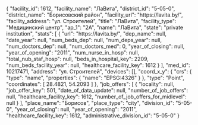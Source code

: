 {
    "facility_id": 1612,
    "facility_name": "ЛаВита",
    "district_id": "5-05-0",
    "district_name": "Борисовский район",
    "facility_url": "https:\/\/lavita.by\/",
    "facility_address": "ул. Строителей",
    "title": "ЛаВита",
    "facility_type": "Медицинский центр",
    "ap_1": "2А",
    "name": "ЛаВита",
    "state": "private institution",
    "stats": [
        {
            "url": "https:\/\/lavita.by\/",
            "dep_name": null,
            "date_year": null,
            "num_beds_dep": null,
            "num_deps_year": null,
            "num_doctors_dep": null,
            "num_doctors_med": 0,
            "year_of_closing": null,
            "year_of_opening": "2011",
            "num_nurse_in_hosp": null,
            "total_nub_staf_hosp": null,
            "beds_in_hospital_key": 2209,
            "num_beds_facility_year": null,
            "healthcare_facility_key": 1612
        }
    ],
    "med_id": 10217471,
    "address": "ул. Строителей",
    "devices": [],
    "coord_x_y": {
        "crs": {
            "type": "name",
            "properties": {
                "name": "EPSG:4326"
            }
        },
        "type": "Point",
        "coordinates": [
            28.4821,
            54.2093
        ]
    },
    "job_offers": [
        {
            "locality": null,
            "job_offer_key": 501,
            "date_of_data_update": null,
            "number_of_job_offers": null,
            "healthcare_facility_key": 1612,
            "number_of_job_offers_for_midlevel": null
        }
    ],
    "place_name": "Борисов",
    "place_type": "city",
    "division_id": "5-05-0",
    "year_of_closing": null,
    "year_of_opening": "2011",
    "healthcare_facility_key": 1612,
    "administrative_division_id": "5-05-0"
}